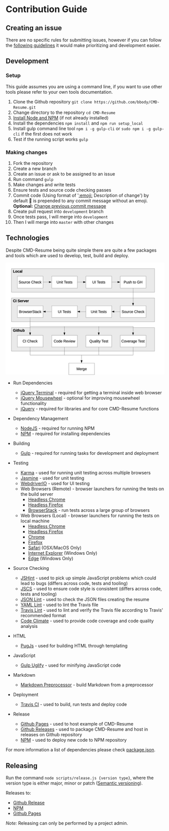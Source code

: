# Contribution Guide
## Creating an issue
There are no specific rules for submitting issues, however if you can follow the
[following guidelines][guide] it would make prioritizing and development easier.

## Development
### Setup
This guide assumes you are using a command line, if you want to use other tools
 please refer to your own tools documentation.

1. Clone the Github repository `git clone https://github.com/bbody/CMD-Resume.git`
2. Change directory to the repository `cd CMD-Resume`
3. [Install Node and NPM][install] (if not already installed)
4. Install the dependencies `npm install` and `npm run setup_local`
5. Install gulp command line tool `npm i -g gulp-cli` or
`sudo npm i -g gulp-cli` if the first does not work
6. Test if the running script works `gulp`

### Making changes
1. Fork the repository
2. Create a new branch
3. Create an issue or ask to be assigned to an issue
4. Run command `gulp`
5. Make changes and write tests
6. Ensure tests and source code checking passes
7. Commit code (Using format of '[:emoji:][emo] Description of change') by
   default :pencil: is prepended to any commit message without an emoji.
   **Optional:** [Change previous commit message][commit]
8. Create pull request into `development` branch
9. Once tests pass, I will merge into `development`
10. Then I will merge into `master` with other changes

## Technologies
Despite CMD-Resume being quite simple there are quite a few packages and tools
which are used to develop, test, build and deploy.

![Build Flow][]

- Run Dependencies
    - [jQuery Terminal][] - required for getting a terminal inside web browser
    - [jQuery Mousewheel][] - optional for improving mousewheel functionality
    - [jQuery][] - required for libraries and for core CMD-Resume functions


- Dependency Management
    - [NodeJS][node] - required for running NPM
    - [NPM][] - required for installing dependencies


- Building
    - [Gulp][] - required for running tasks for development and deployment


- Testing
    - [Karma][] - used for running unit testing across multiple browsers
    - [Jasmine][] - used for unit testing
    - [WebdriverIO][] - used for UI testing
    - Web Browsers (Remote) - browser launchers for running the tests on the
      build server
        - [Headless Chrome][chrome]
        - [Headless Firefox][firefox]
        - [BrowserStack][browserstack] - run tests across a large group of
            browsers
    - Web Browsers (Local) - browser launchers for running the tests on local
      machine
        - [Headless Chrome][chrome]
        - [Headless Firefox][firefox]
        - [Chrome][karma chrome]
        - [Firefox][karma fox]
        - [Safari][karma safari] (OSX/MacOS Only)
        - [Internet Explorer][karma ie] (Windows Only)
        - [Edge][karma edge] (Windows Only)


- Source Checking
    - [JSHint][] - used to pick up simple JavaScript problems which could lead
      to bugs (differs across code, tests and tooling)
    - [JSCS][] - used to ensure code style is consistent (differs across code,
      tests and tooling)
    - [JSON Lint][] - used to check the JSON files creating the resume
    - [YAML Lint][] - used to lint the Travis file
    - [Travis Lint][] - used to lint and verify the Travis file according to
      Travis' recommended format
    - [Code Climate][] - used to provide code coverage and code quality
      analysis


- HTML
    - [PugJs][] - used for building HTML through templating
- JavaScript
    - [Gulp Uglify][] - used for minifying JavaScript code
- Markdown
    - [Markdown Preprocessor][md pp] - build Markdown from a preprocessor
- Deployment
    - [Travis CI][] - used to build, run tests and deploy code


- Release
    - [Github Pages][] - used to host example of CMD-Resume
    - [Github Releases][] - used to package CMD-Resume and host in releases on
      Github repository
    - [NPM][] - used to deploy new code to NPM repository

For more information a list of dependencies please check
[package.json][package].

[browserstack]: https://www.browserstack.com/
[build flow]: https://raw.githubusercontent.com/bbody/CMD-Resume/master/docs/images/merge_graph.png "Build Flow"
[chrome]: https://developers.google.com/web/updates/2017/04/headless-chrome
[code climate]: https://codeclimate.com/github/bbody/CMD-Resume
[firefox]: https://github.com/karma-runner/karma-firefox-launchers
[github pages]: https://pages.github.com/
[github releases]: https://help.github.com/articles/creating-releases/
[gulp]: http://gulpjs.com/
[gulp uglify]: https://www.npmjs.com/package/gulp-uglify
[jasmine]: https://jasmine.github.io/
[jquery]: https://jquery.com/
[jquery mousewheel]: https://github.com/jquery/jquery-mousewheel
[jquery terminal]: http://terminal.jcubic.pl/
[jscs]: http://jscs.info/
[jshint]: http://jshint.com/
[json lint]: https://github.com/zaach/jsonlint
[karma]: https://karma-runner.github.io/
[karma chrome]: https://github.com/karma-runner/karma-chrome-launcher
[karma edge]: https://github.com/karma-runner/karma-edge-launcher
[karma ie]: https://github.com/karma-runner/karma-ie-launcher
[karma fox]: https://github.com/karma-runner/karma-firefox-launcher
[karma safari]: https://github.com/karma-runner/karma-safari-launcher
[md pp]: https://github.com/jreese/markdown-pp
[node]: https://nodejs.org/en/
[npm]: https://www.npmjs.com/
[package]: https://github.com/bbody/CMD-Resume/blob/master/package.json
[pugjs]: https://github.com/pugjs/pug
[travis ci]: https://travis-ci.org/
[travis lint]: https://github.com/travis-ci/travis.rb#lint
[webdriverio]: http://webdriver.io/
[yaml lint]: https://github.com/rasshofer/yaml-lint

## Releasing
Run the command `node scripts/release.js {version type}`, where the version type
 is either major, minor or patch ([Semantic versioning][version]).

Releases to:
- [Github Release][release]
- [NPM][]
- [Github Pages][]

*Note:* Releasing can only be performed by a project admin.

[commit]: https://help.github.com/articles/changing-a-commit-message/
[emo]: https://github.com/slashsBin/styleguide-git-commit-message
[github pages]: https://cmd-resume.bbody.io/
[guide]: https://upthemes.com/blog/2014/02/writing-useful-github-issues/
[install]: https://docs.npmjs.com/getting-started/installing-node
[npm]: https://www.npmjs.com/package/cmd-resume
[release]: https://github.com/bbody/CMD-Resume/releases
[version]: https://semver.org/
